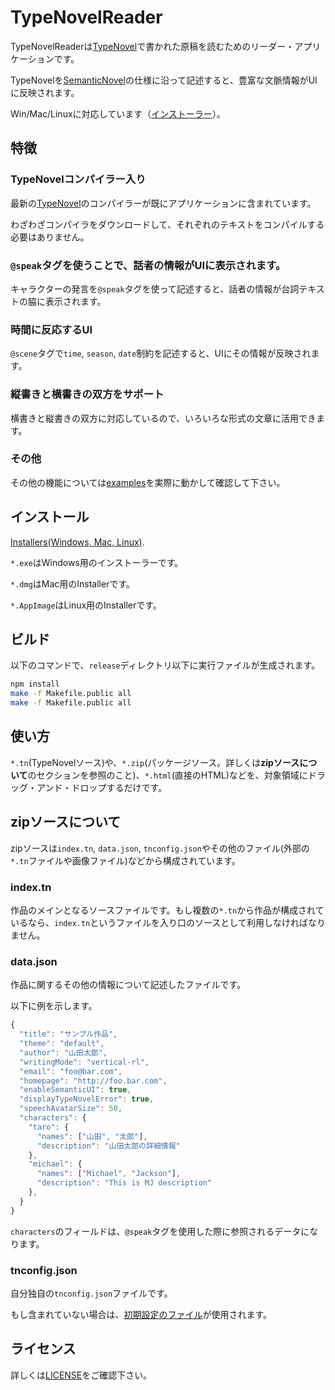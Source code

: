 # TypeNovelReader

TypeNovelReaderは[TypeNovel](https://github.com/tategakibunko/TypeNovel)で書かれた原稿を読むためのリーダー・アプリケーションです。

TypeNovelを[SemanticNovel](https://github.com/tategakibunko/SemanticNovel)の仕様に沿って記述すると、豊富な文脈情報がUIに反映されます。

Win/Mac/Linuxに対応しています（[インストーラー](https://github.com/tategakibunko/TypeNovelReader/tree/master/release)）。

## 特徴

### TypeNovelコンパイラー入り

最新の[TypeNovel](https://github.com/tategakibunko/TypeNovel)のコンパイラーが既にアプリケーションに含まれています。

わざわざコンパイラをダウンロードして、それぞれのテキストをコンパイルする必要はありません。

### `@speak`タグを使うことで、話者の情報がUIに表示されます。

キャラクターの発言を`@speak`タグを使って記述すると、話者の情報が台詞テキストの脇に表示されます。

### 時間に反応するUI

`@scene`タグで`time`, `season`, `date`制約を記述すると、UIにその情報が反映されます。

### 縦書きと横書きの双方をサポート

横書きと縦書きの双方に対応しているので、いろいろな形式の文章に活用できます。

### その他

その他の機能については[examples](/examples)を実際に動かして確認して下さい。

## インストール

[Installers(Windows, Mac, Linux)](/release).

`*.exe`はWindows用のインストーラーです。

`*.dmg`はMac用のInstallerです。

`*.AppImage`はLinux用のInstallerです。

## ビルド

以下のコマンドで、`release`ディレクトリ以下に実行ファイルが生成されます。

```bash
npm install
make -f Makefile.public all
make -f Makefile.public all
```


## 使い方

`*.tn`(TypeNovelソース)や、`*.zip`(パッケージソース。詳しくは**zipソースについて**のセクションを参照のこと)、`*.html`(直接のHTML)などを、対象領域にドラッグ・アンド・ドロップするだけです。

## zipソースについて

zipソースは`index.tn`, `data.json`, `tnconfig.json`やその他のファイル(外部の`*.tn`ファイルや画像ファイル)などから構成されています。

### index.tn

作品のメインとなるソースファイルです。もし複数の`*.tn`から作品が構成されているなら、`index.tn`というファイルを入り口のソースとして利用しなければなりません。

### data.json

作品に関するその他の情報について記述したファイルです。

以下に例を示します。

```javascript
{
  "title": "サンプル作品",
  "theme": "default",
  "author": "山田太郎",
  "writingMode": "vertical-rl",
  "email": "foo@bar.com",
  "homepage": "http://foo.bar.com",
  "enableSemanticUI": true,
  "displayTypeNovelError": true,
  "speechAvatarSize": 50,
  "characters": {
    "taro": {
      "names": ["山田", "太郎"],
      "description": "山田太郎の詳細情報"
    },
    "michael": {
      "names": ["Michael", "Jackson"],
      "description": "This is MJ description"
    },
  }
}
```

`characters`のフィールドは、`@speak`タグを使用した際に参照されるデータになります。

### tnconfig.json

自分独自の`tnconfig.json`ファイルです。

もし含まれていない場合は、[初期設定のファイル](/tnc/config/init.tnconfig.json)が使用されます。

## ライセンス

詳しくは[LICENSE](/LICENSE)をご確認下さい。

